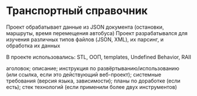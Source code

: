 # Транспортный справочник

Проект обрабатывает данные из JSON документа (остановки, маршруты, время перемещения автобуса)
Проект разрабатывался для изучения различных типов файлов (JSON, XML), их парсинг, и обработка их данных

В проекте использовались:
STL, ООП, templates, Undefined Behavior, RAII

аголовок; описание; инструкция по развёртыванию/использованию (или ссылка, если это действующий веб-проект); системные требования (версия языка, зависимости); планы по доработке (если есть); стек технологий (если применили более двух инструментов)
